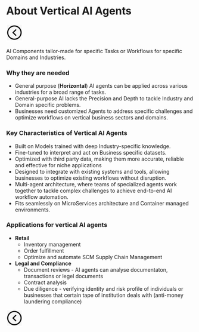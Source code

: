 # About Vertical AI Agents

[<img src="../images/back.png">](../presentation)

AI Components tailor-made for specific Tasks or Workflows for specific Domains and Industries. 

### Why they are needed
- General purpose (**Horizontal**) AI agents can be applied across various industries for a broad range of tasks.
- General-purpose AI lacks the Precision and Depth to tackle Industry and Domain specific problems.
- Businesses need customized Agents to address specific challenges and optimize workflows on vertical business sectors and domains.

### Key Characteristics of Vertical AI Agents
- Built on Models trained with deep Industry-specific knowledge.
- Fine-tuned to interpret and act on Business specific datasets.
- Optimized with third party data, making them more accurate, reliable and effective for niche applications
- Designed to integrate with existing systems and tools, allowing businesses to optimize existing workflows without disruption.
- Multi-agent architecture, where teams of specialized agents work together to tackle complex challenges to achieve end-to-end AI workflow automation.
- Fits seamlessly on MicroServices architecture and Container managed environments.

### Applications for vertical AI agents
- **Retail**
  - Inventory management
  - Order fulfillment
  - Optimize and automate SCM Supply Chain Management
- **Legal and Compliance**
  - Document reviews - AI agents can analyse documentaton, transactions or legel documents
  - Contract analysis
  - Due diligence - verifying identity and risk profile of individuals or businesses that certain tape of institution deals with (anti-money laundering compliance) 

[<img src="../images/back.png">](../presentation)
